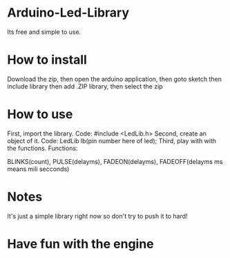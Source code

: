# Arduino-Led-Library
Its free and simple to use.

# How to install
Download the zip, then open the arduino application, 
then goto sketch then include library then add .ZIP library,
then select the zip

# How to use
First, import the library. Code: #include <LedLib.h>
Second, create an object of it. Code: LedLib lb(pin number here of led);
Third, play with with the functions. Functions: 

BLINKS(count), 
PULSE(delayms), 
FADEON(delayms), 
FADEOFF(delayms ms means mili secconds)

# Notes
It's just a simple library right now so don't try to push it to hard!

# Have fun with the engine
